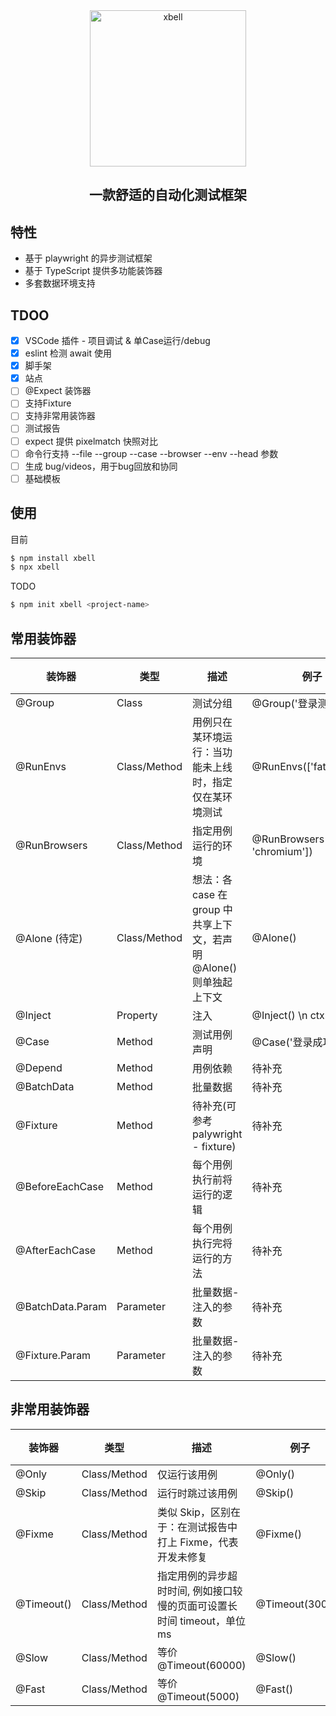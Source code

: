 <div align="center">
  <img
    height="250"
    width="250"
    alt="xbell"
    src="https://hlgcdn.oss-cn-hangzhou.aliyuncs.com/smart-design-dev-images/16544192783182/xbell.svg"
  />
<h2>一款舒适的自动化测试框架</h2>

</div>

## 特性
- 基于 playwright 的异步测试框架
- 基于 TypeScript 提供多功能装饰器
- 多套数据环境支持

## TDOO
- [x] VSCode 插件 - 项目调试 & 单Case运行/debug
- [x] eslint 检测 await 使用
- [x] 脚手架
- [x] 站点
- [ ] @Expect 装饰器
- [ ] 支持Fixture
- [ ] 支持非常用装饰器
- [ ] 测试报告
- [ ] expect 提供 pixelmatch 快照对比
- [ ] 命令行支持 --file --group --case --browser --env --head 参数
- [ ] 生成 bug/videos，用于bug回放和协同
- [ ] 基础模板

## 使用
目前
```bash
$ npm install xbell
$ npx xbell
```
TODO
```bash
$ npm init xbell <project-name>
```

## 常用装饰器
|  装饰器   | 类型  | 描述 |  例子| 已支持
|  ----  | ----  | --- | --- | ---
| @Group  | Class | 测试分组 | @Group('登录测试') | ✅
| @RunEnvs  | Class/Method | 用例只在某环境运行：当功能未上线时，指定仅在某环境测试 | @RunEnvs(['fat']) | TODO
| @RunBrowsers | Class/Method | 指定用例运行的环境 | @RunBrowsers(['webkit', 'chromium']) | TODO
| @Alone (待定) | Class/Method | 想法：各 case 在 group 中共享上下文，若声明 @Alone() 则单独起上下文  | @Alone() | TODO
| @Inject | Property | 注入 | @Inject() \n ctx: Context; |  ✅
| @Case | Method | 测试用例声明 | @Case('登录成功') | ✅
| @Depend | Method | 用例依赖  | 待补充 | ✅
| @BatchData | Method | 批量数据 | 待补充 | ✅
| @Fixture | Method | 待补充(可参考 palywright - fixture) | 待补充 | TODO
| @BeforeEachCase | Method | 每个用例执行前将运行的逻辑 | 待补充 | TODO
| @AfterEachCase | Method | 每个用例执行完将运行的方法 | 待补充 | TODO
| @BatchData.Param | Parameter | 批量数据- 注入的参数 | 待补充 | ✅
| @Fixture.Param | Parameter | 批量数据- 注入的参数 | 待补充 | TODO

## 非常用装饰器
|  装饰器   | 类型  | 描述 | 例子 | 已支持
|  ----  | ----  | --- | --- | ---
| @Only | Class/Method | 仅运行该用例 | @Only() | TODO
| @Skip | Class/Method | 运行时跳过该用例 | @Skip() | TODO
| @Fixme | Class/Method | 类似 Skip，区别在于：在测试报告中打上 Fixme，代表开发未修复 | @Fixme() | TODO
| @Timeout() | Class/Method | 指定用例的异步超时时间, 例如接口较慢的页面可设置长时间 timeout，单位 ms | @Timeout(30000) | TODO
| @Slow | Class/Method | 等价 @Timeout(60000) | @Slow() | TODO
| @Fast | Class/Method | 等价 @Timeout(5000) | @Fast() |  TODO